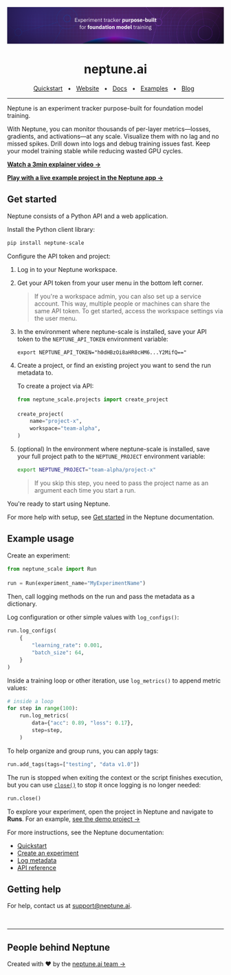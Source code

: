 <div align="center">
    <img src="https://raw.githubusercontent.com/neptune-ai/neptune-client/assets/readme/Github-cover-022025.png" width="1500" />
 <h1>neptune.ai</h1>
</div>

<div align="center">
  <a href="https://docs-beta.neptune.ai/quickstart/">Quickstart</a>
  <span>&nbsp;&nbsp;•&nbsp;&nbsp;</span>
  <a href="https://neptune.ai/">Website</a>
  <span>&nbsp;&nbsp;•&nbsp;&nbsp;</span>
  <a href="https://docs-beta.neptune.ai/">Docs</a>
  <span>&nbsp;&nbsp;•&nbsp;&nbsp;</span>
  <a href="https://github.com/neptune-ai/scale-examples">Examples</a>
  <span>&nbsp;&nbsp;•&nbsp;&nbsp;</span>
  <a href="https://neptune.ai/blog">Blog</a>
&nbsp;
  <hr />
</div>

Neptune is an experiment tracker purpose-built for foundation model training.

With Neptune, you can monitor thousands of per-layer metrics—losses, gradients, and activations—at any scale. Visualize them with no lag and no missed spikes. Drill down into logs and debug training issues fast. Keep your model training stable while reducing wasted GPU cycles.

<a href="https://youtu.be/0J4dsEq8i08"><b>Watch a 3min explainer video →</b></a>
&nbsp;

<a href="https://scale.neptune.ai/o/examples/org/LLM-Pretraining/runs/table?viewId=9e6a41f4-69a5-4d9f-951c-b1304f2acf12"><b>Play with a live example project in the Neptune app  →</b></a>
&nbsp;

## Get started

Neptune consists of a Python API and a web application.

Install the Python client library:

```bash
pip install neptune-scale
```

Configure the API token and project:

1. Log in to your Neptune workspace.
1. Get your API token from your user menu in the bottom left corner.

    > If you're a workspace admin, you can also set up a service account. This way, multiple people or machines can share the same API token. To get started, access the workspace settings via the user menu.

1. In the environment where neptune-scale is installed, save your API token to the `NEPTUNE_API_TOKEN` environment variable:

    ```
    export NEPTUNE_API_TOKEN="h0dHBzOi8aHR0cHM6...Y2MifQ=="
    ```

1. Create a project, or find an existing project you want to send the run metadata to.

    To create a project via API:

    ```python
    from neptune_scale.projects import create_project

    create_project(
        name="project-x",
        workspace="team-alpha",
    )
    ```

1. (optional) In the environment where neptune-scale is installed, save your full project path to the `NEPTUNE_PROJECT` environment variable:

    ```bash
    export NEPTUNE_PROJECT="team-alpha/project-x"
    ```

    > If you skip this step, you need to pass the project name as an argument each time you start a run.

You're ready to start using Neptune.

For more help with setup, see [Get started][docs] in the Neptune documentation.

## Example usage

Create an experiment:

```python
from neptune_scale import Run

run = Run(experiment_name="MyExperimentName")
```

Then, call logging methods on the run and pass the metadata as a dictionary.

Log configuration or other simple values with `log_configs()`:

```python
run.log_configs(
    {
        "learning_rate": 0.001,
        "batch_size": 64,
    }
)
```

Inside a training loop or other iteration, use `log_metrics()` to append metric values:

```python
# inside a loop
for step in range(100):
    run.log_metrics(
        data={"acc": 0.89, "loss": 0.17},
        step=step,
    )
```

To help organize and group runs, you can apply tags:

```python
run.add_tags(tags=["testing", "data v1.0"])
```

The run is stopped when exiting the context or the script finishes execution, but you can use [`close()`](#close) to stop it once logging is no longer needed:

```python
run.close()
```

To explore your experiment, open the project in Neptune and navigate to **Runs**. For an example, [see the demo project &rarr;][demo-project]

For more instructions, see the Neptune documentation:

- [Quickstart][quickstart]
- [Create an experiment][new-experiment]
- [Log metadata][log-metadata]
- [API reference][api-ref]

## Getting help

For help, contact us at [support@neptune.ai](mailto:support@neptune.ai).

&nbsp;
<hr />

## People behind Neptune

Created with :heart: by the [neptune.ai team &rarr;](https://neptune.ai/jobs#team)


[api-ref]: https://docs-beta.neptune.ai/run
[docs]: https://docs-beta.neptune.ai/setup
[experiments]: https://docs-beta.neptune.ai/experiments
[log-metadata]: https://docs-beta.neptune.ai/log_metadata
[new-experiment]: https://docs-beta.neptune.ai/new_experiment
[quickstart]: https://docs-beta.neptune.ai/quickstart
[demo-project]: https://scale.neptune.ai/o/examples/org/LLM-Pretraining/runs/compare?viewId=9e6a41f4-69a5-4d9f-951c-b1304f2acf12&dash=dashboard&dashboardId=9e745b6c-2c98-4e23-abbc-9b56d8123fb8&compare=auto-5
